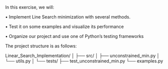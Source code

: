 In this exercise, we will:

• Implement Line Search minimization with several methods. 

• Test it on some examples and visualize its performance 

• Organize our project and use one of Python’s testing frameworks 

The project structure is as follows:

Linear_Search_Implementation/
│
├── src/
│   ├── unconstrained_min.py
│   └── utils.py
│
└── tests/
    ├── test_unconstrained_min.py
    └── examples.py

